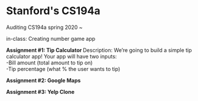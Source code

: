 # Stanford's CS194a

Auditing CS194a spring 2020 ~ 

in-class: Creating number game app 

<b>Assignment #1: Tip Calculator </b>
Description​: We’re going to build a simple tip calculator app! Your app will have two inputs:<br>
                -Bill amount (total amount to tip on)<br>
                -Tip percentage (what % the user wants to tip)<br>
               
               
               
<b> Assignment #2: Google Maps </b>



<b> Assignment #3:  Yelp Clone   </b>
